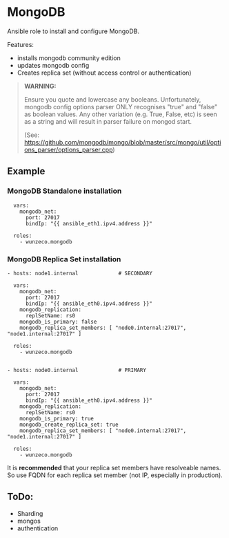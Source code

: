 MongoDB
====

Ansible role to install and configure MongoDB.

Features:
- installs mongodb community edition
- updates mongodb config
- Creates replica set (without access control or authentication)


> **WARNING:** 
>
>    Ensure you quote and lowercase any booleans. Unfortunately, mongodb
>    config options parser ONLY recognises "true" and "false" as boolean
>    values. Any other variation (e.g. True, False, etc) is seen as a
>    string and will result in parser failure on mongod start.
>
> (See: https://github.com/mongodb/mongo/blob/master/src/mongo/util/options_parser/options_parser.cpp)


## Example

### MongoDB Standalone installation

```
  vars:
    mongodb_net:
      port: 27017
      bindIp: "{{ ansible_eth1.ipv4.address }}"

  roles:
    - wunzeco.mongodb
```

### MongoDB Replica Set installation

```
- hosts: node1.internal				# SECONDARY

  vars:
    mongodb_net:
      port: 27017
      bindIp: "{{ ansible_eth0.ipv4.address }}"
    mongodb_replication:
      replSetName: rs0
    mongodb_is_primary: false
    mongodb_replica_set_members: [ "node0.internal:27017", "node1.internal:27017" ]

  roles:
    - wunzeco.mongodb


- hosts: node0.internal				# PRIMARY

  vars:
    mongodb_net:
      port: 27017
      bindIp: "{{ ansible_eth0.ipv4.address }}"
    mongodb_replication:
      replSetName: rs0
    mongodb_is_primary: true
    mongodb_create_replica_set: true
    mongodb_replica_set_members: [ "node0.internal:27017", "node1.internal:27017" ]

  roles:
    - wunzeco.mongodb
```

It is **recommended** that your replica set members have resolveable names. So 
use FQDN for each replica set member (not IP, especially in production).


## ToDo:

- Sharding
- mongos
- authentication
